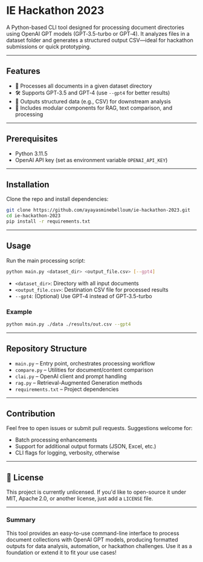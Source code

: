 #  IE Hackathon 2023

A Python-based CLI tool designed for processing document directories using OpenAI GPT models (GPT‑3.5-turbo or GPT‑4). It analyzes files in a dataset folder and generates a structured output CSV—ideal for hackathon submissions or quick prototyping.

---

## Features

* 📂 Processes all documents in a given dataset directory
* 🛠 Supports GPT‑3.5 and GPT‑4 (use `--gpt4` for better results)
* 📝 Outputs structured data (e.g., CSV) for downstream analysis
* 🧠 Includes modular components for RAG, text comparison, and processing

---

## Prerequisites

* Python 3.11.5
* OpenAI API key (set as environment variable `OPENAI_API_KEY`)

---

## Installation

Clone the repo and install dependencies:

```bash
git clone https://github.com/ayayasminebelloum/ie-hackathon-2023.git
cd ie-hackathon-2023
pip install -r requirements.txt
```

---

## Usage

Run the main processing script:

```bash
python main.py <dataset_dir> <output_file.csv> [--gpt4]
```

* `<dataset_dir>`: Directory with all input documents
* `<output_file.csv>`: Destination CSV file for processed results
* `--gpt4`: (Optional) Use GPT‑4 instead of GPT‑3.5-turbo

### Example

```bash
python main.py ./data ./results/out.csv --gpt4
```

---

## Repository Structure

* `main.py` – Entry point, orchestrates processing workflow
* `compare.py` – Utilities for document/content comparison
* `clai.py` – OpenAI client and prompt handling
* `rag.py` – Retrieval-Augmented Generation methods
* `requirements.txt` – Project dependencies

---

## Contribution

Feel free to open issues or submit pull requests. Suggestions welcome for:

* Batch processing enhancements
* Support for additional output formats (JSON, Excel, etc.)
* CLI flags for logging, verbosity, otherwise

---

## 📄 License

This project is currently unlicensed. If you'd like to open-source it under MIT, Apache 2.0, or another license, just add a `LICENSE` file.

---

### Summary

This tool provides an easy-to-use command-line interface to process document collections with OpenAI GPT models, producing formatted outputs for data analysis, automation, or hackathon challenges. Use it as a foundation or extend it to fit your use cases!
